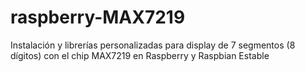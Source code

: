 # raspberry-MAX7219
Instalación y librerías personalizadas para display de 7 segmentos (8 dígitos) con el chip MAX7219 en Raspberry y Raspbian Estable
